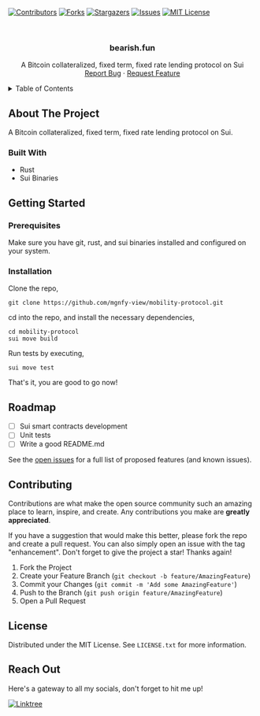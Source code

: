 <!-- PROJECT SHIELDS -->

[![Contributors][contributors-shield]][contributors-url]
[![Forks][forks-shield]][forks-url]
[![Stargazers][stars-shield]][stars-url]
[![Issues][issues-shield]][issues-url]
[![MIT License][license-shield]][license-url]

<!-- PROJECT LOGO -->
<br />
<div align="center">
  <h3 align="center">bearish.fun</h3>

  <p align="center">
    A Bitcoin collateralized, fixed term, fixed rate lending protocol on Sui
    <br />
    <a href="https://github.com/mgnfy-view/mobility-protocol/issues/new?labels=bug&template=bug-report---.md">Report Bug</a>
    ·
    <a href="https://github.com/mgnfy-view/mobility-protocol/issues/new?labels=enhancement&template=feature-request---.md">Request Feature</a>
  </p>
</div>

<!-- TABLE OF CONTENTS -->
<details>
  <summary>Table of Contents</summary>
  <ol>
    <li>
      <a href="#about-the-project">About The Project</a>
      <ul>
        <li><a href="#built-with">Built With</a></li>
      </ul>
    </li>
    <li>
      <a href="#getting-started">Getting Started</a>
      <ul>
        <li><a href="#prerequisites">Prerequisites</a></li>
        <li><a href="#installation">Installation</a></li>
      </ul>
    </li>
    <li><a href="#roadmap">Roadmap</a></li>
    <li><a href="#contributing">Contributing</a></li>
    <li><a href="#license">License</a></li>
    <li><a href="#contact">Contact</a></li>
  </ol>
</details>

<!-- ABOUT THE PROJECT -->

## About The Project

A Bitcoin collateralized, fixed term, fixed rate lending protocol on Sui.

### Built With

-   Rust
-   Sui Binaries

<!-- GETTING STARTED -->

## Getting Started

### Prerequisites

Make sure you have git, rust, and sui binaries installed and configured on your system.

### Installation

Clone the repo,

```shell
git clone https://github.com/mgnfy-view/mobility-protocol.git
```

cd into the repo, and install the necessary dependencies,

```shell
cd mobility-protocol
sui move build
```

Run tests by executing,

```shell
sui move test
```

That's it, you are good to go now!

<!-- ROADMAP -->

## Roadmap

-   [ ] Sui smart contracts development
-   [ ] Unit tests
-   [ ] Write a good README.md

See the [open issues](https://github.com/mgnfy-view/mobility-protocol/issues) for a full list of proposed features (and known issues).

<!-- CONTRIBUTING -->

## Contributing

Contributions are what make the open source community such an amazing place to learn, inspire, and create. Any contributions you make are **greatly appreciated**.

If you have a suggestion that would make this better, please fork the repo and create a pull request. You can also simply open an issue with the tag "enhancement".
Don't forget to give the project a star! Thanks again!

1. Fork the Project
2. Create your Feature Branch (`git checkout -b feature/AmazingFeature`)
3. Commit your Changes (`git commit -m 'Add some AmazingFeature'`)
4. Push to the Branch (`git push origin feature/AmazingFeature`)
5. Open a Pull Request

<!-- LICENSE -->

## License

Distributed under the MIT License. See `LICENSE.txt` for more information.

<!-- CONTACT -->

## Reach Out

Here's a gateway to all my socials, don't forget to hit me up!

[![Linktree](https://img.shields.io/badge/linktree-1de9b6?style=for-the-badge&logo=linktree&logoColor=white)][linktree-url]

<!-- MARKDOWN LINKS & IMAGES -->
<!-- https://www.markdownguide.org/basic-syntax/#reference-style-links -->

[contributors-shield]: https://img.shields.io/github/contributors/mgnfy-view/mobility-protocol.svg?style=for-the-badge
[contributors-url]: https://github.com/mgnfy-view/mobility-protocol/graphs/contributors
[forks-shield]: https://img.shields.io/github/forks/mgnfy-view/mobility-protocol.svg?style=for-the-badge
[forks-url]: https://github.com/mgnfy-view/mobility-protocol/network/members
[stars-shield]: https://img.shields.io/github/stars/mgnfy-view/mobility-protocol.svg?style=for-the-badge
[stars-url]: https://github.com/mgnfy-view/mobility-protocol/stargazers
[issues-shield]: https://img.shields.io/github/issues/mgnfy-view/mobility-protocol.svg?style=for-the-badge
[issues-url]: https://github.com/mgnfy-view/mobility-protocol/issues
[license-shield]: https://img.shields.io/github/license/mgnfy-view/mobility-protocol.svg?style=for-the-badge
[license-url]: https://github.com/mgnfy-view/mobility-protocol/blob/main/LICENSE.txt
[linktree-url]: https://linktr.ee/mgnfy.view
